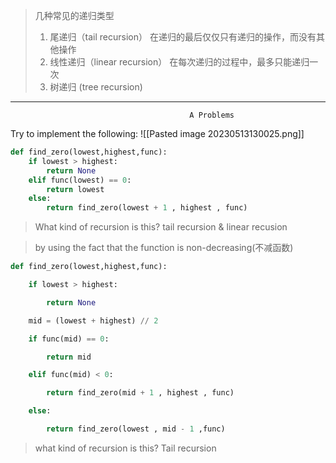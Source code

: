 > 几种常见的递归类型
> 1. 尾递归（tail recursion） 在递归的最后仅仅只有递归的操作，而没有其他操作
> 2. 线性递归（linear recursion） 在每次递归的过程中，最多只能递归一次
> 3. 树递归 (tree recursion)

----
											A Problems
Try to implement the following:
![[Pasted image 20230513130025.png]]

```python
def find_zero(lowest,highest,func):
	if lowest > highest:
		return None
	elif func(lowest) == 0:
		return lowest
	else:
		return find_zero(lowest + 1 , highest , func)
```
>What kind of recursion is this?
>tail recursion & linear recusion

> by using the fact that the function is non-decreasing(不减函数)

```python
def find_zero(lowest,highest,func):

    if lowest > highest:

        return None

    mid = (lowest + highest) // 2

    if func(mid) == 0:

        return mid

    elif func(mid) < 0:

        return find_zero(mid + 1 , highest , func)

    else:

        return find_zero(lowest , mid - 1 ,func)
```

>what kind of recursion is this?
>Tail recursion

